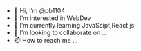- 👋 Hi, I’m @pb1104
- 👀 I’m interested in WebDev
- 🌱 I’m currently learning JavaScipt,React js
- 💞️ I’m looking to collaborate on ...
- 📫 How to reach me ...

<!---
pb1104/pb1104 is a ✨ special ✨ repository because its `README.md` (this file) appears on your GitHub profile.
You can click the Preview link to take a look at your changes.
--->
